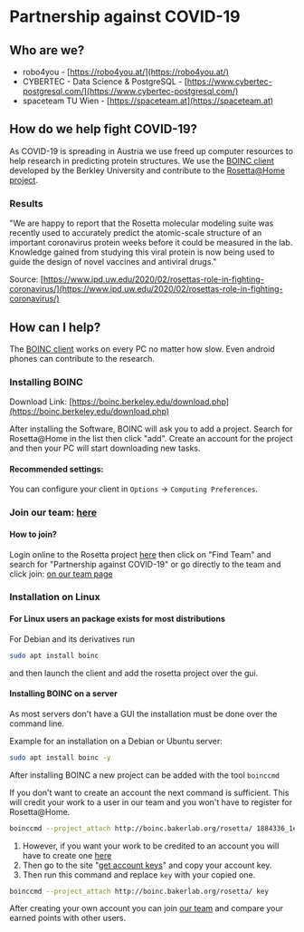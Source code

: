 # Partnership against COVID-19

## Who are we?
- robo4you - [https://robo4you.at/](https://robo4you.at/)
- CYBERTEC - Data Science & PostgreSQL - [https://www.cybertec-postgresql.com/](https://www.cybertec-postgresql.com/)
- spaceteam TU Wien - [https://spaceteam.at](https://spaceteam.at)

## How do we help fight COVID-19?

As COVID-19 is spreading in Austria we use freed up computer resources to help research in predicting protein structures. We use the [BOINC client](https://boinc.berkeley.edu/index.php) developed by the Berkley University and contribute to the [Rosetta@Home project](https://boinc.bakerlab.org/rosetta/).

### Results
"We are happy to report that the Rosetta molecular modeling suite was recently used to accurately predict the atomic-scale structure of an important coronavirus protein weeks before it could be measured in the lab. Knowledge gained from studying this viral protein is now being used to guide the design of novel vaccines and antiviral drugs."

Source: [https://www.ipd.uw.edu/2020/02/rosettas-role-in-fighting-coronavirus/](https://www.ipd.uw.edu/2020/02/rosettas-role-in-fighting-coronavirus/)

## How can I help?

The [BOINC client](https://boinc.berkeley.edu/index.php) works on every PC no matter how slow. Even android phones can contribute to the research.

### Installing BOINC

Download Link: [https://boinc.berkeley.edu/download.php](https://boinc.berkeley.edu/download.php)

After installing the Software, BOINC will ask you to add a project. Search for Rosetta@Home in the list then click "add". Create an account for the project and then your PC will start downloading new tasks.

#### Recommended settings:
You can configure your client in ```Options``` -> ```Computing Preferences```. <br>

### Join our team: [here](https://boinc.bakerlab.org/rosetta/team_display.php?teamid=19523)

#### How to join?
Login online to the Rosetta project [here](https://boinc.bakerlab.org/rosetta/home.php) then click on "Find Team" and search for "Partnership against COVID-19" or go directly to the team and click join: [on our team page](https://boinc.bakerlab.org/rosetta/team_display.php?teamid=19523)

### Installation on Linux
#### For Linux users an package exists for most distributions
For Debian and its derivatives run
```bash
sudo apt install boinc
```
and then launch the client and add the rosetta project over the gui.

#### Installing BOINC on a server

As most servers don't have a GUI the installation must be done over the command line. <br>

Example for an installation on a Debian or Ubuntu server:

```bash
sudo apt install boinc -y
```

After installing BOINC a new project can be added with the tool ```boinccmd```

If you don't want to create an account the next command is sufficient. This will credit your work to a user in our team and you won't have to register for Rosetta@Home.

```bash
boinccmd --project_attach http://boinc.bakerlab.org/rosetta/ 1884336_1e4743d230b29ad48247dc303d9b6c39
```

1. However, if you want your work to be credited to an account you will have to create one [here](https://boinc.bakerlab.org/rosetta/create_account_form.php)
1. Then go to the site "[get account keys](https://boinc.bakerlab.org/rosetta/weak_auth.php)" and copy your account key.
1. Then run this command and replace ```key``` with your copied one.

```bash
boinccmd --project_attach http://boinc.bakerlab.org/rosetta/ key
```

After creating your own account you can join [our team](https://boinc.bakerlab.org/rosetta/team_display.php?teamid=19523) and compare your earned points with other users.
